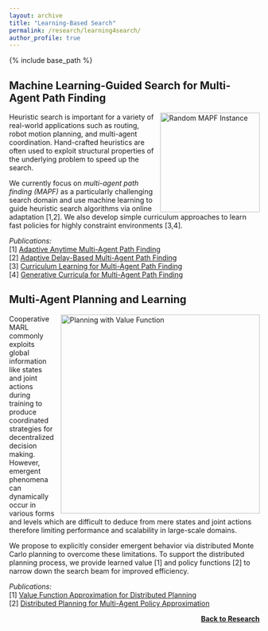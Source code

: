```yaml
---
layout: archive
title: "Learning-Based Search"
permalink: /research/learning4search/
author_profile: true
---
```


{% include base_path %}

## Machine Learning-Guided Search for Multi-Agent Path Finding

<img src="https://thomyphan.github.io/images/research/mapf_instance.png" style="float:right; width:150pt;padding-left:10px;" title="Random MAPF Instance" alt="Random MAPF Instance"/>

Heuristic search is important for a variety of real-world applications such as routing, robot motion planning, and multi-agent coordination. Hand-crafted heuristics are often used to exploit structural properties of the underlying problem to speed up the search.

We currently focus on *multi-agent path finding (MAPF)* as a particularly challenging search domain and use machine learning to guide heuristic search algorithms via online adaptation [1,2]. We also develop simple curriculum approaches to learn fast policies for highly constraint environments [3,4].

*Publications:*  
[1] [Adaptive Anytime Multi-Agent Path Finding](https://thomyphan.github.io/publication/2024-02-01-aaai-phan)  
[2] [Adaptive Delay-Based Multi-Agent Path Finding](https://thomyphan.github.io/publication/2025-02-01-aaai-phan1)  
[3] [Curriculum Learning for Multi-Agent Path Finding](https://thomyphan.github.io/publication/2024-05-01-aamas-phan)  
[4] [Generative Curricula for Multi-Agent Path Finding](https://thomyphan.github.io/publication/2025-04-01-jair-phan)  

## Multi-Agent Planning and Learning

<img src="https://thomyphan.github.io/images/research/planning_value_function_2.png" style="float:right; width:300pt;padding-left:10px;" title="Planning with Value Function" alt="Planning with Value Function"/>

Cooperative MARL commonly exploits global information like states and joint actions during training to produce coordinated strategies for decentralized decision making. However, emergent phenomena can dynamically occur in various forms and levels which are difficult to deduce from mere states and joint actions therefore limiting performance and scalability in large-scale domains.

We propose to explicitly consider emergent behavior via distributed Monte Carlo planning to overcome these limitations. To support the distributed planning process, we provide learned value [1] and policy functions [2] to narrow down the search beam for improved efficiency.

*Publications:*  
[1] [Value Function Approximation for Distributed Planning](https://thomyphan.github.io/publication/2018-06-01-aamas-phan)  
[2] [Distributed Planning for Multi-Agent Policy Approximation](https://thomyphan.github.io/publication/2019-05-01-aamas-phan)  

<div style="float: right;">
    <a href="https://thomyphan.github.io/research/"><strong>Back to Research</strong></a>
</div>